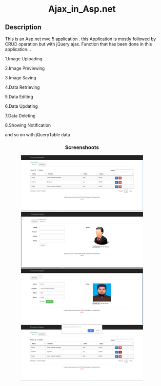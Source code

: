  <h1 align="center">Ajax_in_Asp.net</h1>


Description
--
This is an Asp.net mvc 5 application . this Application is mostly followed by CRUD operation but with jQuery ajax.
Function that has been done in this application...

<p>1.Image Uploading</p>
<p>2.Image Previewing</p>
<p>3.Image Saving</p>
<p>4.Data Retrieving</p>
<p>5.Data Editing</p>
<p>6.Data Updating</p>
<p>7.Data Deleting</p>
<p>8.Showing Notification</p>
and so on with jQueryTable data
<br>

<h3 align="center">Screenshoots</h3>
<p align = center><img src="/Screenshot/view.PNG" width="400" style="max-width:100%;"><img src="/Screenshot/add.PNG" width="400" style="max-width:100%;">
<img src="/Screenshot/edit.PNG" width="400" style="max-width:100%;"><img src="/Screenshot/delete.PNG" width="400" style="max-width:100%;">
</p>
